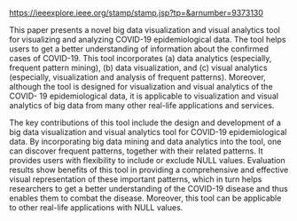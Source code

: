 https://ieeexplore.ieee.org/stamp/stamp.jsp?tp=&arnumber=9373130 

This paper presents a novel big data visualization and visual analytics tool for visualizing and analyzing COVID-19 epidemiological data. The tool helps users to get a better understanding of information about the confirmed cases of COVID-19. This tool incorporates (a) data analytics (especially, frequent pattern mining), (b) data visualization, and (c) visual analytics (especially, visualization and analysis of frequent patterns). Moreover, although the tool is designed for visualization and visual analytics of the COVID- 19 epidemiological data, it is applicable to visualization and visual analytics of big data from many other real-life applications and services. 

The key contributions of this tool include the design and development of a big data visualization and visual analytics tool for COVID-19 epidemiological data. By incorporating big data mining and data analytics into the tool, one can discover frequent patterns, together with their related patterns. It provides users with flexibility to include or exclude NULL values. Evaluation results show benefits of this tool in providing a comprehensive and effective visual representation of these important patterns, which in turn helps researchers to get a better understanding of the COVID-19 disease and thus enables them to combat the disease. Moreover, this tool can be applicable to other real-life applications with NULL values. 
